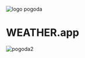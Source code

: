 ![logo pogoda](https://github.com/Grzegorz96/WEATHER-APP/assets/129303867/011dd406-5ba8-4f1d-9937-e086b7ceed3b)
# WEATHER.app
![pogoda2](https://github.com/Grzegorz96/WEATHER-APP/assets/129303867/2d0aca0d-e5d9-4807-9942-e4e06c02d422)
